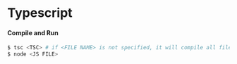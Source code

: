 # Typescript

#### Compile and Run 

```bash
$ tsc <TSC> # if <FILE NAME> is not specified, it will compile all files
$ node <JS FILE>
```
